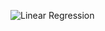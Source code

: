 
![Linear Regression](https://www.iartificial.net/wp-content/uploads/2018/12/ejemplo-error-cuadratico-medio2.webp)
